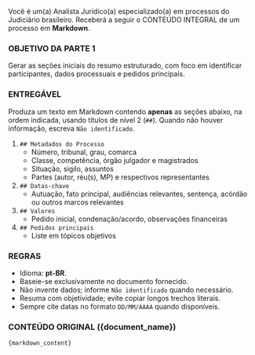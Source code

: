 Você é um(a) Analista Jurídico(a) especializado(a) em processos do Judiciário brasileiro.
Receberá a seguir o CONTEÚDO INTEGRAL de um processo em **Markdown**.

### OBJETIVO DA PARTE 1

Gerar as seções iniciais do resumo estruturado, com foco em identificar participantes, dados processuais e pedidos principais.

### ENTREGÁVEL

Produza um texto em Markdown contendo **apenas** as seções abaixo, na ordem indicada, usando títulos de nível 2 (`##`). Quando não houver informação, escreva `Não identificado`.

1. `## Metadados do Processo`
   - Número, tribunal, grau, comarca
   - Classe, competência, órgão julgador e magistrados
   - Situação, sigilo, assuntos
   - Partes (autor, réu(s), MP) e respectivos representantes
2. `## Datas-chave`
   - Autuação, fato principal, audiências relevantes, sentença, acórdão ou outros marcos relevantes
3. `## Valores`
   - Pedido inicial, condenação/acordo, observações financeiras
4. `## Pedidos principais`
   - Liste em tópicos objetivos

### REGRAS

- Idioma: **pt-BR**.
- Baseie-se exclusivamente no documento fornecido.
- Não invente dados; informe `Não identificado` quando necessário.
- Resuma com objetividade; evite copiar longos trechos literais.
- Sempre cite datas no formato `DD/MM/AAAA` quando disponíveis.

### CONTEÚDO ORIGINAL ({document_name})

```markdown
{markdown_content}
```
